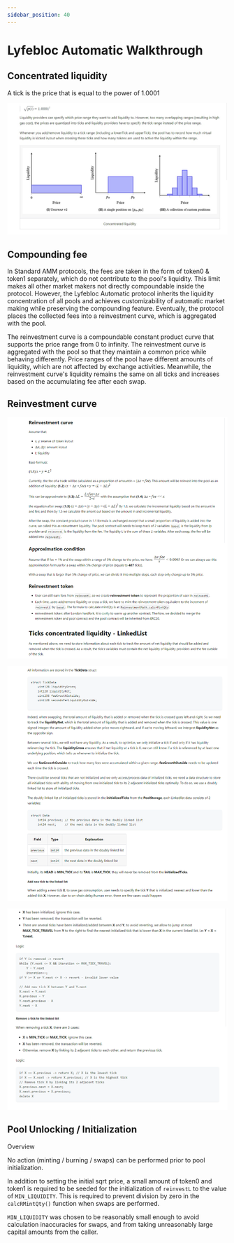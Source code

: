 ```yaml
---
sidebar_position: 40
---
```


# Lyfebloc Automatic Walkthrough

## Concentrated liquidity

A tick is the price that is equal to the power of 1.0001

![](https://raw.githubusercontent.com/Lyfebloc/lyfebloc-docs/main/2d.jpg)

## Compounding fee

In Standard AMM protocols, the fees are taken in the form of token0 & token1 separately, which do not contribute to the pool's liquidity. This limit makes all other market makers not directly compoundable inside the protocol. However, the Lyfebloc Automatic protocol inherits the liquidity concentration of all pools and achieves customizability of automatic market making while preserving the compounding feature. Eventually, the protocol places the collected fees into a reinvestment curve, which is aggregated with the pool.

The reinvestment curve is a compoundable constant product curve that supports the price range from 0 to infinity. The reinvestment curve is aggregated with the pool so that they maintain a common price while behaving differently. Price ranges of the pool have different amounts of liquidity, which are not affected by exchange activities. Meanwhile, the reinvestment curve's liquidity remains the same on all ticks and increases based on the accumulating fee after each swap.

## Reinvestment curve

![](https://raw.githubusercontent.com/Lyfebloc/lyfebloc-docs/main/ree.png)

![](https://raw.githubusercontent.com/Lyfebloc/lyfebloc-docs/main/21.png)

![](https://raw.githubusercontent.com/Lyfebloc/lyfebloc-docs/main/22.png)


## Pool Unlocking / Initialization

Overview

No action (minting / burning / swaps) can be performed prior to pool initialization.

In addition to setting the initial sqrt price, a small amount of token0 and token1 is required to be seeded for the initialization of `reinvestL` to the value of `MIN_LIQUIDITY`. This is required to prevent division by zero in the `calcRMintQty()` function when swaps are performed.

`MIN_LIQUIDITY` was chosen to be reasonably small enough to avoid calculation inaccuracies for swaps, and from taking unreasonably large capital amounts from the caller.
